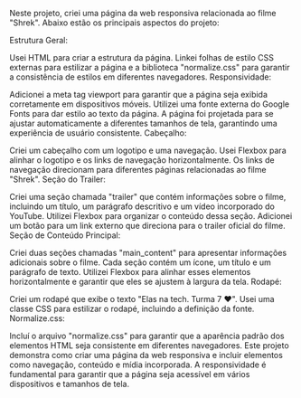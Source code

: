 Neste projeto, criei uma página da web responsiva relacionada ao filme "Shrek". Abaixo estão os principais aspectos do projeto:

Estrutura Geral:

Usei HTML para criar a estrutura da página.
Linkei folhas de estilo CSS externas para estilizar a página e a biblioteca "normalize.css" para garantir a consistência de estilos em diferentes navegadores.
Responsividade:

Adicionei a meta tag viewport para garantir que a página seja exibida corretamente em dispositivos móveis.
Utilizei uma fonte externa do Google Fonts para dar estilo ao texto da página.
A página foi projetada para se ajustar automaticamente a diferentes tamanhos de tela, garantindo uma experiência de usuário consistente.
Cabeçalho:

Criei um cabeçalho com um logotipo e uma navegação.
Usei Flexbox para alinhar o logotipo e os links de navegação horizontalmente.
Os links de navegação direcionam para diferentes páginas relacionadas ao filme "Shrek".
Seção do Trailer:

Criei uma seção chamada "trailer" que contém informações sobre o filme, incluindo um título, um parágrafo descritivo e um vídeo incorporado do YouTube.
Utilizei Flexbox para organizar o conteúdo dessa seção.
Adicionei um botão para um link externo que direciona para o trailer oficial do filme.
Seção de Conteúdo Principal:

Criei duas seções chamadas "main_content" para apresentar informações adicionais sobre o filme.
Cada seção contém um ícone, um título e um parágrafo de texto.
Utilizei Flexbox para alinhar esses elementos horizontalmente e garantir que eles se ajustem à largura da tela.
Rodapé:

Criei um rodapé que exibe o texto "Elas na tech. Turma 7 ❤️".
Usei uma classe CSS para estilizar o rodapé, incluindo a definição da fonte.
Normalize.css:

Incluí o arquivo "normalize.css" para garantir que a aparência padrão dos elementos HTML seja consistente em diferentes navegadores.
Este projeto demonstra como criar uma página da web responsiva e incluir elementos como navegação, conteúdo e mídia incorporada. A responsividade é fundamental para garantir que a página seja acessível em vários dispositivos e tamanhos de tela.
